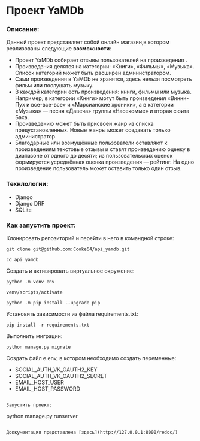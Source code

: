 # Проект YaMDb
### Описание:
Данный проект представляет собой онлайн магазин,в котором реализованы следующие **возможности**:
- Проект YaMDb собирает отзывы пользователей на произведения . 
- Произведения делятся на категории: «Книги», «Фильмы», «Музыка». Список категорий  может быть расширен администратором.
- Сами произведения в YaMDb не хранятся, здесь нельзя посмотреть фильм или послушать музыку.
- В каждой категории есть произведения: книги, фильмы или музыка. Например, в категории «Книги» могут быть произведения «Винни-Пух и все-все-все» и «Марсианские хроники», а в категории «Музыка» — песня «Давеча» группы «Насекомые» и вторая сюита Баха.
- Произведению может быть присвоен жанр  из списка предустановленных. Новые жанры может создавать только администратор.
- Благодарные или возмущённые пользователи оставляют к произведениям текстовые отзывы  и ставят произведению оценку в диапазоне от одного до десяти; из пользовательских оценок формируется усреднённая оценка произведения — рейтинг. На одно произведение пользователь может оставить только один отзыв.
### Технлологии:
- Django
- Django DRF
- SQLite


### Как запустить проект:

Клонировать репозиторий и перейти в него в командной строке:

```
git clone git@github.com:Cooke64/api_yamdb.git
```

```
cd api_yamdb
```

Cоздать и активировать виртуальное окружение:

```
python -m venv env
```

```
venv/scripts/activate
```

```
python -m pip install --upgrade pip
```

Установить зависимости из файла requirements.txt:

```
pip install -r requirements.txt
```

Выполнить миграции:

```
python manage.py migrate
```
Создать файл e.env, в котором необходимо создать переменные:

- SOCIAL_AUTH_VK_OAUTH2_KEY
- SOCIAL_AUTH_VK_OAUTH2_SECRET
- EMAIL_HOST_USER
- EMAIL_HOST_PASSWORD

```

Запустить проект:

```
python manage.py runserver
```

Доккументация представлена [здесь](http://127.0.0.1:8000/redoc/)


